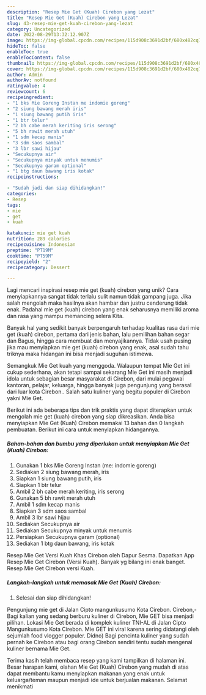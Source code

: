 ```yaml
---
description: "Resep Mie Get (Kuah) Cirebon yang Lezat"
title: "Resep Mie Get (Kuah) Cirebon yang Lezat"
slug: 43-resep-mie-get-kuah-cirebon-yang-lezat
category: Uncategorized
date: 2022-08-29T13:32:12.907Z
image: https://img-global.cpcdn.com/recipes/115d908c3691d2bf/680x482cq70/mie-get-kuah-cirebon-foto-resep-utama.jpg
hideToc: false
enableToc: true
enableTocContent: false
thumbnail: https://img-global.cpcdn.com/recipes/115d908c3691d2bf/680x482cq70/mie-get-kuah-cirebon-foto-resep-utama.jpg
cover: https://img-global.cpcdn.com/recipes/115d908c3691d2bf/680x482cq70/mie-get-kuah-cirebon-foto-resep-utama.jpg
author: Admin
authorAv: notfound
ratingvalue: 4
reviewcount: 6
recipeingredient:
- "1 bks Mie Goreng Instan me indomie goreng"
- "2 siung bawang merah iris"
- "1 siung bawang putih iris"
- "1 btr telur"
- "2 bh cabe merah keriting iris serong"
- "5 bh rawit merah utuh"
- "1 sdm kecap manis"
- "3 sdm saos sambal"
- "3 lbr sawi hijau"
- "Secukupnya air"
- "Secukupnya minyak untuk menumis"
- "Secukupnya garam optional"
- "1 btg daun bawang iris kotak"
recipeinstructions:

- "Sudah jadi dan siap dihidangkan!"
categories:
- Resep
tags:
- mie
- get
- kuah

katakunci: mie get kuah 
nutrition: 289 calories
recipecuisine: Indonesian
preptime: "PT19M"
cooktime: "PT59M"
recipeyield: "2"
recipecategory: Dessert

---
```





Lagi mencari inspirasi resep mie get (kuah) cirebon yang unik? Cara menyiapkannya sangat tidak terlalu sulit namun tidak gampang juga. Jika salah mengolah maka hasilnya akan hambar dan justru cenderung tidak enak. Padahal mie get (kuah) cirebon yang enak seharusnya memiliki aroma dan rasa yang mampu memancing selera Kita.





Banyak hal yang sedikit banyak berpengaruh terhadap kualitas rasa dari mie get (kuah) cirebon, pertama dari jenis bahan, lalu pemilihan bahan segar dan Bagus, hingga cara membuat dan menyajikannya. Tidak usah pusing jika mau menyiapkan mie get (kuah) cirebon yang enak,      asal sudah tahu triknya maka hidangan ini bisa menjadi suguhan istimewa.














Semangkuk Mie Get kuah yang menggoda. Walaupun tempat Mie Get ini cukup sederhana, akan tetapi sampai sekarang Mie Get ini masih menjadi idola untuk sebagian besar masyarakat di Cirebon, dari mulai pegawai kantoran, pelajar, keluarga, hingga banyak juga pengunjung yang berasal dari luar kota Cirebon.. Salah satu kuliner yang begitu populer di Cirebon yakni Mie Get.






Berikut ini ada beberapa tips dan trik praktis yang dapat diterapkan untuk mengolah mie get (kuah) cirebon yang siap dikreasikan. Anda bisa menyiapkan Mie Get (Kuah) Cirebon memakai 13 bahan dan 0 langkah pembuatan. Berikut ini cara untuk menyiapkan hidangannya.

<!--inarticleads1-->

##### Bahan-bahan dan bumbu yang diperlukan untuk menyiapkan Mie Get (Kuah) Cirebon:

1. Gunakan 1 bks Mie Goreng Instan (me: indomie goreng)
1. Sediakan 2 siung bawang merah, iris
1. Siapkan 1 siung bawang putih, iris
1. Siapkan 1 btr telur
1. Ambil 2 bh cabe merah keriting, iris serong
1. Gunakan 5 bh rawit merah utuh
1. Ambil 1 sdm kecap manis
1. Siapkan 3 sdm saos sambal
1. Ambil 3 lbr sawi hijau
1. Sediakan Secukupnya air
1. Sediakan Secukupnya minyak untuk menumis
1. Persiapkan Secukupnya garam (optional)
1. Sediakan 1 btg daun bawang, iris kotak


Resep Mie Get Versi Kuah Khas Cirebon oleh Dapur Sesma. Dapatkan App Resep Mie Get Cirebon (Versi Kuah). Banyak yg bilang ini enak banget. Resep Mie Get Cirebon versi Kuah. 

<!--inarticleads2-->

##### Langkah-langkah untuk memasak Mie Get (Kuah) Cirebon:


1. Selesai dan siap dihidangkan!

Pengunjung mie get di Jalan Cipto mangunkusumo Kota Cirebon. Cirebon,- Bagi kalian yang sedang berburu kuliner di Cirebon, Mie GET bisa menjadi pilihan. Lokasi Mie Get berada di komplek kuliner TNI-AL di Jalan Cipto Mangunkusumo Kota Cirebon. Mie GET ini viral karena sering didatangi oleh sejumlah food vlogger populer. Didno) Bagi pencinta kuliner yang sudah pernah ke Cirebon atau bagi orang Cirebon sendiri tentu sudah mengenal kuliner bernama Mie Get. 

Terima kasih telah membaca resep yang kami tampilkan di halaman ini. Besar harapan kami, olahan Mie Get (Kuah) Cirebon yang mudah di atas dapat membantu kamu menyiapkan makanan yang enak untuk keluarga/teman maupun menjadi ide untuk berjualan makanan. Selamat menikmati

